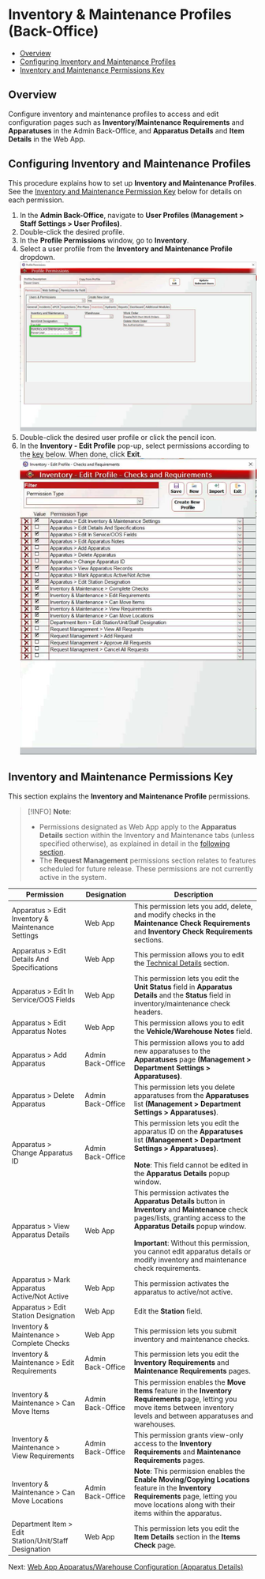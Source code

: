# Inventory & Maintenance Profiles (Back-Office)

- [Overview](#overview)
- [Configuring Inventory and Maintenance Profiles](#configuring-inventory-and-maintenance-profiles)
- [Inventory and Maintenance Permissions Key](#inventory-and-maintenance-permissions-key)

## Overview

Configure inventory and maintenance profiles to access and edit configuration pages such as **Inventory/Maintenance Requirements** and **Apparatuses** in the Admin Back-Office, and **Apparatus Details** and **Item Details** in the Web App.

## Configuring Inventory and Maintenance Profiles

This procedure explains how to set up **Inventory and Maintenance Profiles**. See the [Inventory and Maintenance Permission Key](#7dcc3622-5ac7-4655-8595-d0f242506713) below for details on each permission.

1. In the **Admin Back-Office**, navigate to **User Profiles (Management > Staff Settings > User Profiles)**.
2. Double-click the desired profile.
3. In the **Profile Permissions** window, go to **Inventory**.
4. Select a user profile from the **Inventory and Maintenance Profile** dropdown.![inventory-maintenance-profile](./attachments/image-20250223-160226.png)
5. Double-click the desired user profile or click the pencil icon.
6. In the **Inventory - Edit Profile** pop-up, select permissions according to the [key](#7dcc3622-5ac7-4655-8595-d0f242506713) below. When done, click **Exit**.![inventory-maintenance-profile-permissions](./attachments/image-20250225-093229.png)

## Inventory and Maintenance Permissions Key

This section explains the **Inventory and Maintenance Profile** permissions.

> [!INFO]
> **Note**:
> - Permissions designated as Web App apply to the **Apparatus Details** section within the Inventory and Maintenance tabs (unless specified otherwise), as explained in detail in the [following section](#).
> - The **Request Management** permissions section relates to features scheduled for future release. These permissions are not currently active in the system.

| **Permission** | **Designation** | **Description** |
| --- | --- | --- |
| Apparatus > Edit Inventory & Maintenance Settings | Web App | This permission lets you add, delete, and modify checks in the **Maintenance Check Requirements** and **Inventory Check Requirements** sections. |
| Apparatus > Edit Details And Specifications | Web App | This permission allows you to edit the [Technical Details](#) section. |
| Apparatus > Edit In Service/OOS Fields | Web App | This permission lets you edit the **Unit Status** field in **Apparatus Details** and the **Status** field in inventory/maintenance check headers. |
| Apparatus > Edit Apparatus Notes | Web App | This permission allows you to edit the **Vehicle/Warehouse Notes** field. |
| Apparatus > Add Apparatus | Admin Back-Office | This permission allows you to add new apparatuses to the **Apparatuses** page **(Management > Department Settings > Apparatuses)**. |
| Apparatus > Delete Apparatus | Admin Back-Office | This permission lets you delete apparatuses from the **Apparatuses** list **(Management > Department Settings > Apparatuses)**. |
| Apparatus > Change Apparatus ID | Admin Back-Office | This permission lets you edit the apparatus ID on the **Apparatuses** list **(Management > Department Settings > Apparatuses)**.<br><br>**Note**: This field cannot be edited in the **Apparatus Details** popup window. |
| Apparatus > View Apparatus Details | Web App | This permission activates the **Apparatus Details** button in **Inventory** and **Maintenance** check pages/lists, granting access to the **Apparatus Details** popup window.<br><br>**Important**: Without this permission, you cannot edit apparatus details or modify inventory and maintenance check requirements. |
| Apparatus > Mark Apparatus Active/Not Active | Web App | This permission activates the apparatus to active/not active. |
| Apparatus > Edit Station Designation | Web App | Edit the **Station** field. |
| Inventory & Maintenance > Complete Checks | Web App | This permission lets you submit inventory and maintenance checks. |
| Inventory & Maintenance > Edit Requirements | Admin Back-Office | This permission lets you edit the **Inventory Requirements** and **Maintenance Requirements** pages. |
| Inventory & Maintenance > Can Move Items | Admin Back-Office | This permission enables the **Move Items** feature in the **Inventory Requirements** page, letting you move items between inventory levels and between apparatuses and warehouses. |
| Inventory & Maintenance > View Requirements | Admin Back-Office | This permission grants view-only access to the **Inventory Requirements** and **Maintenance Requirements** pages. |
| Inventory & Maintenance > Can Move Locations | Admin Back-Office | **Note**: This permission enables the **Enable Moving/Copying Locations** feature in the **Inventory Requirements** page, letting you move locations along with their items within the apparatus. |
| Department Item > Edit Station/Unit/Staff Designation | Web App | This permission lets you edit the **Item Details** section in the **Items** **Check** page. |

Next: [Web App Apparatus/Warehouse Configuration (Apparatus Details)](../setting-up-the-inventory-admin-only/apparatuswarehouse-details-web-app.md)